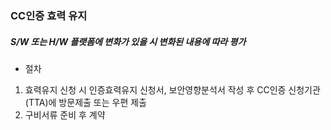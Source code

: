 ### CC인증 효력 유지
##### S/W 또는 H/W 플랫폼에 변화가 있을 시 변화된 내용에 따라 평가
- 절차
1. 효력유지 신청 시 인증효력유지 신청서, 보안영향분석서 작성 후 CC인증 신청기관(TTA)에 방문제출 또는 우편 제출
2. 구비서류 준비 후 계약
